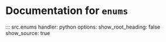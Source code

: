 # Documentation for `enums`

::: src.enums
handler: python
options:
show_root_heading: false
show_source: true

